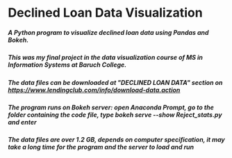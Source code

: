 # Declined Loan Data Visualization
##### A Python program to visualize declined loan data using Pandas and Bokeh.
##### This was my final project in the data visualization course of MS in Information Systems at Baruch College.
##### The data files can be downloaded at "DECLINED LOAN DATA" section on https://www.lendingclub.com/info/download-data.action
##### The program runs on Bokeh server: open Anaconda Prompt, go to the folder containing the code file, type bokeh serve --show Reject_stats.py and enter
##### The data files are over 1.2 GB, depends on computer specification, it may take a long time for the program and the server to load and run
